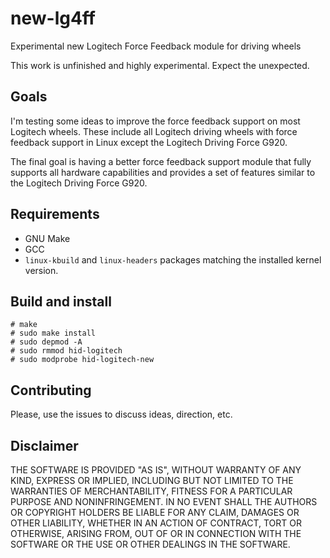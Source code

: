 # new-lg4ff

Experimental new Logitech Force Feedback module for driving wheels

This work is unfinished and highly experimental. Expect the unexpected.

## Goals

I'm testing some ideas to improve the force feedback support on most Logitech
wheels. These include all Logitech driving wheels with force feedback support
in Linux except the Logitech Driving Force G920.

The final goal is having a better force feedback support module that fully
supports all hardware capabilities and provides a set of features similar to
the Logitech Driving Force G920.

## Requirements

 - GNU Make
 - GCC
 - `linux-kbuild` and `linux-headers` packages matching the installed kernel version.

## Build and install

```
# make
# sudo make install
# sudo depmod -A
# sudo rmmod hid-logitech
# sudo modprobe hid-logitech-new
```

## Contributing

Please, use the issues to discuss ideas, direction, etc.

## Disclaimer

THE SOFTWARE IS PROVIDED "AS IS", WITHOUT WARRANTY OF ANY KIND, EXPRESS OR
IMPLIED, INCLUDING BUT NOT LIMITED TO THE WARRANTIES OF MERCHANTABILITY,
FITNESS FOR A PARTICULAR PURPOSE AND NONINFRINGEMENT. IN NO EVENT SHALL THE
AUTHORS OR COPYRIGHT HOLDERS BE LIABLE FOR ANY CLAIM, DAMAGES OR OTHER
LIABILITY, WHETHER IN AN ACTION OF CONTRACT, TORT OR OTHERWISE, ARISING FROM,
OUT OF OR IN CONNECTION WITH THE SOFTWARE OR THE USE OR OTHER DEALINGS IN THE
SOFTWARE.
